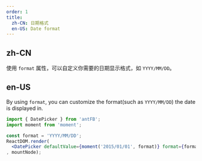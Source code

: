 ```yaml
---
order: 1
title:
  zh-CN: 日期格式
  en-US: Date format
---
```


## zh-CN

使用 `format` 属性，可以自定义你需要的日期显示格式，如 `YYYY/MM/DD`。

## en-US

By using `format`, you can customize the format(such as `YYYY/MM/DD`) the date is displayed in.

````jsx
import { DatePicker } from 'antFB';
import moment from 'moment';

const format = 'YYYY/MM/DD';
ReactDOM.render(
  <DatePicker defaultValue={moment('2015/01/01', format)} format={format} />
, mountNode);
````
